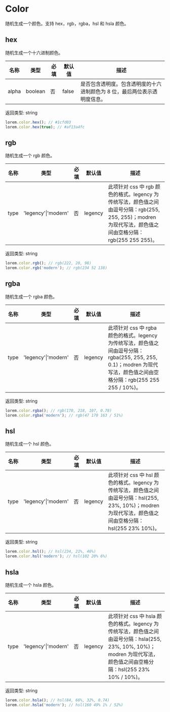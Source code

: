 # Color

随机生成一个颜色。支持 hex，rgb，rgba，hsl 和 hsla 颜色。

## hex

随机生成一个十六进制颜色。

| 名称  | 类型    | 必填 | 默认值 | 描述                                                                      |
| ----- | ------- | ---- | ------ | ------------------------------------------------------------------------- |
| alpha | boolean | 否   | false  | 是否包含透明度。包含透明度的十六进制颜色为 8 位，最后两位表示透明度信息。 |

返回类型: string

```ts
lorem.color.hex(); // #1cfd03
lorem.color.hex(true); // #af13a4fc
```

## rgb

随机生成一个 rgb 颜色。

| 名称 | 类型 | 必填 | 默认值 | 描述 |
| --- | --- | --- | --- | --- |
| type | 'legency'\|'modern' | 否 | legency | 此项针对 css 中 rgb 颜色的格式。legency 为传统写法，颜色值之间由逗号分隔：rgb(255, 255, 255)；modren 为现代写法，颜色值之间由空格分隔：rgb(255 255 255)。 |

返回类型: string

```ts
lorem.color.rgb(); // rgb(222, 20, 98)
lorem.color.rgb('modern'); // rgb(234 52 138)
```

## rgba

随机生成一个 rgba 颜色。

| 名称 | 类型 | 必填 | 默认值 | 描述 |
| --- | --- | --- | --- | --- |
| type | 'legency'\|'modern' | 否 | legency | 此项针对 css 中 rgba 颜色的格式。legency 为传统写法，颜色值之间由逗号分隔：rgba(255, 255, 255, 0.1)；modren 为现代写法，颜色值之间由空格分隔：rgb(255 255 255 / 10%)。 |

返回类型: string

```ts
lorem.color.rgba(); // rgb(170, 218, 107, 0.78)
lorem.color.rgba('modern'); // rgb(47 170 163 / 51%)
```

## hsl

随机生成一个 hsl 颜色。

| 名称 | 类型 | 必填 | 默认值 | 描述 |
| --- | --- | --- | --- | --- |
| type | 'legency'\|'modern' | 否 | legency | 此项针对 css 中 hsl 颜色的格式。legency 为传统写法，颜色值之间由逗号分隔：hsl(255, 23%, 10%)；modren 为现代写法，颜色值之间由空格分隔：hsl(255 23% 10%)。 |

返回类型: string

```ts
lorem.color.hsl(); // hsl(234, 21%, 46%)
lorem.color.hsl('modern'); // hsl(102 20% 6%)
```

## hsla

随机生成一个 hsla 颜色。

| 名称 | 类型 | 必填 | 默认值 | 描述 |
| --- | --- | --- | --- | --- |
| type | 'legency'\|'modern' | 否 | legency | 此项针对 css 中 hsla 颜色的格式。legency 为传统写法，颜色值之间由逗号分隔：hsla(255, 23%, 10%, 10%)；modren 为现代写法，颜色值之间由空格分隔：hsl(255 23% 10% / 10%)。 |

返回类型: string

```ts
lorem.color.hsla(); // hsl(84, 66%, 32%, 0.74)
lorem.color.hsla('modern'); // hsl(160 49% 1% / 52%)
```

